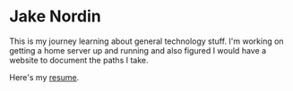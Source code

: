 # Jake Nordin

This is my journey learning about general technology stuff. I'm working on getting a home server up and running and also figured I would have a website to document the paths I take.


Here's my [resume](https:jakenordin.com/resume).
